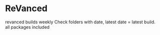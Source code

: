 # ReVanced
revanced builds weekly
Check folders with date, latest date = latest build. all packages included
